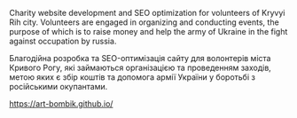 Charity website development and SEO optimization for volunteers of Kryvyi Rih city. Volunteers are engaged in organizing and conducting events, the purpose of which is to raise money and help the army of Ukraine in the fight against occupation by russia.

Благодійна розробка та SEO-оптимізація сайту для волонтерів міста Кривого Рогу, які займаються організацією та проведенням заходів, метою яких є збір коштів та допомога армії України у боротьбі з російськими окупантами.

https://art-bombik.github.io/

